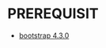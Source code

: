 # PREREQUISIT

+ [bootstrap 4.3.0](https://github.com/twbs/bootstrap/releases/download/v4.3.0/bootstrap-4.3.0-dist.zip)
